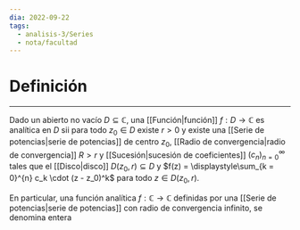 ```yaml
---
dia: 2022-09-22
tags:
  - analisis-3/Series
  - nota/facultad
---
```

# Definición
---
Dado un abierto no vacío $D \subseteq \mathbb{C}$, una [[Función|función]] $f: D \to \mathbb{C}$ es analítica en $D$ sii para todo $z_0 \in D$ existe $r > 0$ y existe una [[Serie de potencias|serie de potencias]] de centro $z_0$, [[Radio de convergencia|radio de convergencia]] $R > r$ y [[Sucesión|sucesión de coeficientes]] $(c_n)^\infty_{n = 0}$ tales que el [[Disco|disco]] $D(z_0, r) \subseteq D$ y $f(z) = \displaystyle\sum_{k = 0}^{n} c_k \cdot (z - z_0)^k$ para todo $z \in D(z_0, r)$. 

En particular, una función analítica $f : \mathbb{C} \to \mathbb{C}$ definidas por una [[Serie de potencias|serie de potencias]] con radio de convergencia infinito, se denomina entera